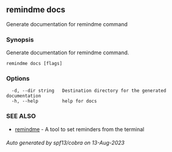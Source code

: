 ## remindme docs

Generate documentation for remindme command

### Synopsis

Generate documentation for remindme command.

```
remindme docs [flags]
```

### Options

```
  -d, --dir string   Destination directory for the generated documentation
  -h, --help         help for docs
```

### SEE ALSO

* [remindme](remindme.md)	 - A tool to set reminders from the terminal

###### Auto generated by spf13/cobra on 13-Aug-2023
